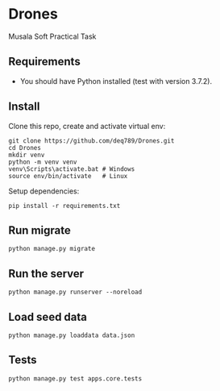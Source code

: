 # Drones
Musala Soft Practical Task

## Requirements 
* You should have Python installed (test with version 3.7.2). 

## Install 
Clone this repo, create and activate virtual env:
```console
git clone https://github.com/deq789/Drones.git
cd Drones
mkdir venv
python -m venv venv
venv\Scripts\activate.bat # Windows
source env/bin/activate   # Linux
```

Setup dependencies:
```console
pip install -r requirements.txt
```


## Run migrate 
```console
python manage.py migrate
```


## Run the server 
```console
python manage.py runserver --noreload
```


## Load seed data 
```console
python manage.py loaddata data.json
```


## Tests 
```console
python manage.py test apps.core.tests
```
